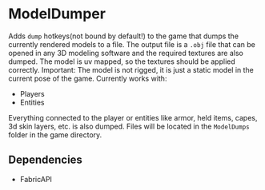 # ModelDumper

Adds `dump` hotkeys(not bound by default!) to the game that dumps the currently rendered models to a file.
The output file is a `.obj` file that can be opened in any 3D modeling software and the required textures are also dumped. The model is uv mapped, so the textures should be applied correctly. Important: The model is not rigged, it is just a static model in the current pose of the game.
Currently works with:

- Players
- Entities

Everything connected to the player or entities like armor, held items, capes, 3d skin layers, etc. is also dumped.
Files will be located in the `ModelDumps` folder in the game directory.

## Dependencies

- FabricAPI
